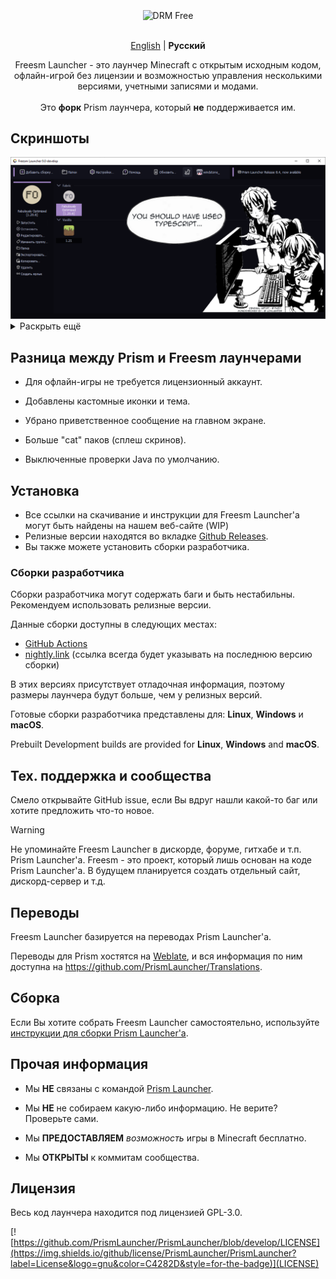 <div align="center">
  <br />
  
  <div>
    <img align="center" alt="DRM Free" src="https://img.shields.io/badge/drm-free-d33?style=for-the-badge">
  </div>
  
  <br />

  <p>
    <a href="https://github.com/FreesmTeam/FreesmLauncher/blob/develop/README.md">English</a> | <strong>Русский</strong><br />
  </p>
  
  <p>
    Freesm Launcher - это лаунчер Minecraft с открытым исходным кодом, офлайн-игрой без лицензии и возможностью управления несколькими версиями, учетными записями и модами.<br />
    <br />Это <b>форк</b> Prism лаунчера, который <b>не</b> поддерживается им. <!-- isn't it good? :) -->
  </p>
</div>

## Скриншоты

<div align="center">
  <img src="docs/screenshots/freesmlauncher_home_screenshot.png" alt="home page screenshot">
</div>

<details>
<summary>Раскрыть ещё</summary>

<div align="center">
  <img src="docs/screenshots/freesmlauncher_home_screenshot_opacity.png" alt=home page screenshot with active opacity">
  <img src="docs/screenshots/freesmlauncher_settings_accounts_screenshot.png" alt="settings accounts page screenshot">
  <img src="docs/screenshots/freesmlauncher_instance_add_screenshot.png" alt="instance creation page screenshot">
  <img src="docs/screenshots/freesmlauncher_instance_settings_screenshot.png" alt="instance settings page screenshot">
  <img src="docs/screenshots/freesmlauncher_settings_theme_screenshot.png" alt="settings theme page screenshot">
</div>

</details>

## Разница между Prism и Freesm лаунчерами

- Для офлайн-игры не требуется лицензионный аккаунт.

- Добавлены кастомные иконки и тема.

- Убрано приветственное сообщение на главном экране.

- Больше "cat" паков (сплеш скринов).

- Выключенные проверки Java по умолчанию.

## Установка

- Все ссылки на скачивание и инструкции для Freesm Launcher'а могут быть найдены на нашем веб-сайте (WIP)
- Релизные версии находятся во вкладке [Github Releases](https://github.com/FreesmTeam/FreesmLauncher/releases).
- Вы также можете установить сборки разработчика.

### Сборки разработчика

Сборки разработчика могут содержать баги и быть нестабильны. Рекомендуем использовать релизные версии.

Данные сборки доступны в следующих местах:

- [GitHub Actions](https://github.com/FreesmTeam/FreesmLauncher/actions)
- [nightly.link](https://nightly.link/FreesmTeam/FreesmLauncher/workflows/trigger_builds/develop) (ссылка всегда будет указывать на последнюю версию сборки)

В этих версиях присутствует отладочная информация, поэтому размеры лаунчера будут больше, чем у релизных версий.

Готовые сборки разработчика представлены для: **Linux**, **Windows** и **macOS**.

Prebuilt Development builds are provided for **Linux**, **Windows** and **macOS**.

## Тех. поддержка и сообщества

Смело открывайте GitHub issue, если Вы вдруг нашли какой-то баг или хотите предложить что-то новое.

> [!WARNING]
> Не упоминайте Freesm Launcher в дискорде, форуме, гитхабе и т.п. Prism Launcher'а. Freesm - это проект, который лишь основан на коде Prism Launcher'а. В будущем планируется создать отдельный сайт, дискорд-сервер и т.д.

## Переводы

Freesm Launcher базируется на переводах Prism Launcher'а.

Переводы для Prism хостятся на [Weblate](https://hosted.weblate.org/projects/prismlauncher/launcher/), и вся информация по ним доступна на <https://github.com/PrismLauncher/Translations>.

## Сборка

Если Вы хотите собрать Freesm Launcher самостоятельно, используйте [инструкции для сборки Prism Launcher'а](https://prismlauncher.org/wiki/development/build-instructions/).

## Прочая информация

- Мы **НЕ** связаны с командой [Prism Launcher](https://prismlauncher.org).

- Мы **НЕ** не собираем какую-либо информацию. Не верите? Проверьте сами.

- Мы **ПРЕДОСТАВЛЯЕМ** _возможность_ игры в Minecraft бесплатно.

- Мы **ОТКРЫТЫ** к коммитам сообщества.

## Лицензия

Весь код лаунчера находится под лицензией GPL-3.0.

[![https://github.com/PrismLauncher/PrismLauncher/blob/develop/LICENSE](https://img.shields.io/github/license/PrismLauncher/PrismLauncher?label=License&logo=gnu&color=C4282D&style=for-the-badge)](LICENSE)
